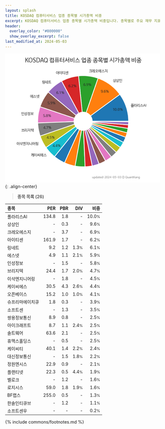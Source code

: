 ```yaml
---
layout: splash
title: KOSDAQ 컴퓨터서비스 업종 종목별 시가총액 비중
excerpt: KOSDAQ 컴퓨터서비스 업종 종목별 시가총액 비중입니다. 종목별로 주요 재무 지표를 함께 표시합니다.
header:
  overlay_color: "#800000"
  show_overlay_excerpt: false
last_modified_at: 2024-05-03
---
```



![KOSDAQ 컴퓨터서비스 업종 종목별 시가총액 비중](/stats/sector/images/kosdaq_업종_컴퓨터서비스_종목.png){: .align-center}


> **종목 목록 (26)**<a id="list"></a>

| **종목** | **PER** | **PBR** | **DIV** | **비중** |
| :------- | ------: | ------: | ------: | -------: |
| 폴라리스AI | 134.8 | 1.8 | - | 10.0<small>%</small> |
| 상상인 | - | 0.3 | - | 9.6<small>%</small> |
| 크레오에스지 | - | 3.7 | - | 6.9<small>%</small> |
| 아이티센 | 161.9 | 1.7 | - | 6.2<small>%</small> |
| 링네트 | 9.2 | 1.2 | 1.3<small>%</small> | 6.1<small>%</small> |
| 에스넷 | 4.9 | 1.1 | 2.1<small>%</small> | 5.9<small>%</small> |
| 인성정보 | - | 1.5 | - | 5.8<small>%</small> |
| 브리지텍 | 24.4 | 1.7 | 2.0<small>%</small> | 4.7<small>%</small> |
| 이삭엔지니어링 | - | 1.8 | - | 4.5<small>%</small> |
| 케이씨에스 | 30.5 | 4.3 | 2.6<small>%</small> | 4.4<small>%</small> |
| 오픈베이스 | 15.2 | 1.0 | 1.0<small>%</small> | 4.1<small>%</small> |
| 슈프리마에이치큐 | 1.8 | 0.3 | - | 3.9<small>%</small> |
| 소프트센 | - | 1.3 | - | 3.5<small>%</small> |
| 쌍용정보통신 | 8.9 | 0.8 | - | 2.5<small>%</small> |
| 아이크래프트 | 8.7 | 1.1 | 2.4<small>%</small> | 2.5<small>%</small> |
| 솔트웨어 | 63.6 | 2.1 | - | 2.5<small>%</small> |
| 휴맥스홀딩스 | - | 0.5 | - | 2.5<small>%</small> |
| 케이씨티 | 40.1 | 1.4 | 2.2<small>%</small> | 2.4<small>%</small> |
| 대신정보통신 | - | 1.5 | 1.8<small>%</small> | 2.2<small>%</small> |
| 정원엔시스 | 22.9 | 0.9 | - | 2.1<small>%</small> |
| 플랜티넷 | 22.3 | 0.5 | 4.4<small>%</small> | 1.9<small>%</small> |
| 벨로크 | - | 1.2 | - | 1.6<small>%</small> |
| 로지시스 | 59.0 | 1.8 | 1.9<small>%</small> | 1.6<small>%</small> |
| BF랩스 | 255.0 | 0.5 | - | 1.3<small>%</small> |
| 한솔인티큐브 | - | 1.2 | - | 1.1<small>%</small> |
| 소프트센우 | - | - | - | 0.2<small>%</small> |

{% include commons/footnotes.md %}